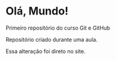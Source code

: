 # Olá, Mundo!
 Primeiro repositório do curso Git e GitHub

Repositório criado durante uma aula.

Essa alteração foi direto no site.
